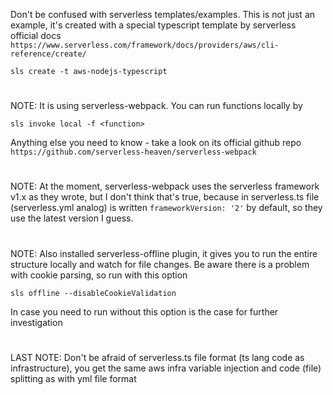 Don't be confused with serverless templates/examples.
This is not just an example, it's created with a special typescript template by serverless official docs
`https://www.serverless.com/framework/docs/providers/aws/cli-reference/create/`
~~~
sls create -t aws-nodejs-typescript
~~~

#
NOTE: It is using serverless-webpack.
You can run functions locally by
~~~
sls invoke local -f <function>
~~~
Anything else you need to know - take a look on its official github repo
`https://github.com/serverless-heaven/serverless-webpack`


#
NOTE: At the moment, serverless-webpack uses the serverless framework v1.x as they wrote, but I don't think that's true, because in serverless.ts file (serverless.yml analog) is written `frameworkVersion: '2'` by default, so they use the latest version I guess.

#
NOTE:
Also installed serverless-offline plugin, it gives you to run the entire structure locally and watch for file changes. Be aware there is a problem with cookie parsing, so run with this option
~~~
sls offline --disableCookieValidation
~~~

In case you need to run without this option is the case for further investigation

#
LAST NOTE: Don't be afraid of serverless.ts file format (ts lang code as infrastructure), you get the same aws infra variable injection and code (file) splitting as with yml file format 
